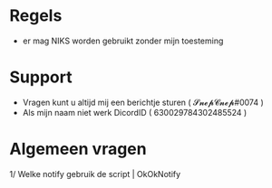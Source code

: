 # Regels

- er mag NIKS worden gebruikt zonder mijn toesteming

# Support

- Vragen kunt u altijd mij een berichtje sturen ( 𝓢𝓷𝓮𝓹𝓒𝓷𝓮𝓹#0074 )
- Als mijn naam niet werk DicordID ( 630029784302485524 )
# Algemeen vragen

1/ Welke notify gebruik de script | OkOkNotify
